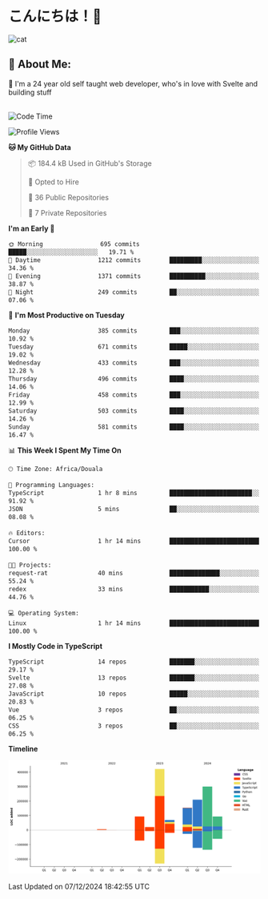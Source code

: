 

# こんにちは！🙂  
![cat](https://github.com/michaelnji/michaelnji/assets/73862378/606e99e9-2c18-4853-8722-991e4af8eae6)

## 💫 About Me:
🙂 I'm a 24 year old self taught web developer, who's in love with Svelte and building stuff <br><br>

<!--START_SECTION:waka-->
![Code Time](http://img.shields.io/badge/Code%20Time-1%2C201%20hrs%2023%20mins-blue)

![Profile Views](http://img.shields.io/badge/Profile%20Views-0-blue)

**🐱 My GitHub Data** 

> 📦 184.4 kB Used in GitHub's Storage 
 > 
> 💼 Opted to Hire
 > 
> 📜 36 Public Repositories 
 > 
> 🔑 7 Private Repositories 
 > 
**I'm an Early 🐤** 

```text
🌞 Morning                695 commits         █████░░░░░░░░░░░░░░░░░░░░   19.71 % 
🌆 Daytime                1212 commits        █████████░░░░░░░░░░░░░░░░   34.36 % 
🌃 Evening                1371 commits        ██████████░░░░░░░░░░░░░░░   38.87 % 
🌙 Night                  249 commits         ██░░░░░░░░░░░░░░░░░░░░░░░   07.06 % 
```
📅 **I'm Most Productive on Tuesday** 

```text
Monday                   385 commits         ███░░░░░░░░░░░░░░░░░░░░░░   10.92 % 
Tuesday                  671 commits         █████░░░░░░░░░░░░░░░░░░░░   19.02 % 
Wednesday                433 commits         ███░░░░░░░░░░░░░░░░░░░░░░   12.28 % 
Thursday                 496 commits         ████░░░░░░░░░░░░░░░░░░░░░   14.06 % 
Friday                   458 commits         ███░░░░░░░░░░░░░░░░░░░░░░   12.99 % 
Saturday                 503 commits         ████░░░░░░░░░░░░░░░░░░░░░   14.26 % 
Sunday                   581 commits         ████░░░░░░░░░░░░░░░░░░░░░   16.47 % 
```


📊 **This Week I Spent My Time On** 

```text
🕑︎ Time Zone: Africa/Douala

💬 Programming Languages: 
TypeScript               1 hr 8 mins         ███████████████████████░░   91.92 % 
JSON                     5 mins              ██░░░░░░░░░░░░░░░░░░░░░░░   08.08 % 

🔥 Editors: 
Cursor                   1 hr 14 mins        █████████████████████████   100.00 % 

🐱‍💻 Projects: 
request-rat              40 mins             ██████████████░░░░░░░░░░░   55.24 % 
redex                    33 mins             ███████████░░░░░░░░░░░░░░   44.76 % 

💻 Operating System: 
Linux                    1 hr 14 mins        █████████████████████████   100.00 % 
```

**I Mostly Code in TypeScript** 

```text
TypeScript               14 repos            ███████░░░░░░░░░░░░░░░░░░   29.17 % 
Svelte                   13 repos            ███████░░░░░░░░░░░░░░░░░░   27.08 % 
JavaScript               10 repos            █████░░░░░░░░░░░░░░░░░░░░   20.83 % 
Vue                      3 repos             ██░░░░░░░░░░░░░░░░░░░░░░░   06.25 % 
CSS                      3 repos             ██░░░░░░░░░░░░░░░░░░░░░░░   06.25 % 
```



**Timeline**

![Lines of Code chart](https://raw.githubusercontent.com/michaelnji/michaelnji/main/assets/bar_graph.png)


 Last Updated on 07/12/2024 18:42:55 UTC
<!--END_SECTION:waka-->
